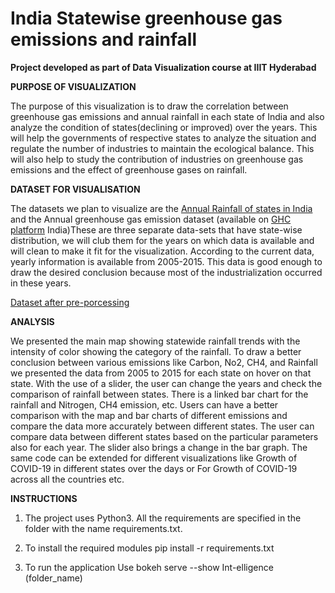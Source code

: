 # India Statewise greenhouse gas emissions and rainfall 


**Project developed as part of Data Visualization course at IIIT Hyderabad**



**PURPOSE OF VISUALIZATION**

The purpose of this visualization is to draw the correlation between greenhouse gas emissions and annual rainfall in each state of India and also analyze the condition of states(declining or improved) over the years. This will help the governments of respective states to analyze the situation and regulate the number of industries to maintain the ecological balance. This will also help to study the contribution of industries on greenhouse gas emissions and the effect of greenhouse gases on rainfall.


**DATASET FOR VISUALISATION**

The datasets we plan to visualize are the [Annual Rainfall of states in India](https://data.world/rajanand/rainfall-in-india/workspace/file?filename=rainfall+in+india+1901-2015.csv) and the Annual greenhouse gas emission dataset (available on [GHC platform](http://www.ghgplatform-india.org/economy-wide) India)These are three separate data-sets that have state-wise distribution, we will club them for the years on which data is available and will clean to make it fit for the visualization.
According to the current data, yearly information is available from 2005-2015. This data is good enough to draw the desired conclusion because most of the industrialization occurred in these years.

[Dataset after pre-porcessing](https://drive.google.com/open?id=1fL5hN7Vda4ovFjmVOvWoAfutVB7vGFAU
)


**ANALYSIS**

We presented the main map showing statewide rainfall trends with the intensity of color showing the category of the rainfall. To draw a better conclusion between various emissions like Carbon, No2, CH4, and Rainfall we presented the data from 2005 to 2015 for each state on hover on that state. With the use of a slider, the user can change the years and check the comparison of rainfall between states. There is a linked bar chart for the rainfall and Nitrogen, CH4 emission, etc. Users can have a better comparison with the map and bar charts of different emissions and compare the data more accurately between different states. The user can compare data between different states based on the particular parameters also for each year. The slider also brings a change in the bar graph. The same code can be extended for different visualizations like Growth of COVID-19 in different states over the days or For Growth of COVID-19 across all the countries etc.


**INSTRUCTIONS**


1. The project uses Python3. All the requirements are specified in the
folder with the name requirements.txt.

2. To install the required modules
pip install -r requirements.txt

3. To run the application
Use bokeh serve --show Int-elligence (folder_name)
